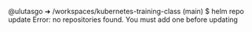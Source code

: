  @ulutasgo ➜ /workspaces/kubernetes-training-class (main) $ helm repo update
Error: no repositories found. You must add one before updating

